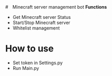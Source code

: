 #　Minecraft server management bot
**Functions**
- Get Minecraft server Status
- Start/Stop Minecraft server
- Whitelist management
# How to use
- Set token in Settings.py
- Run Main.py
